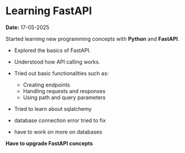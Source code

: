 # Learning FastAPI

**Date:** 17-05-2025

Started learning new programming concepts with **Python** and **FastAPI**.

- Explored the basics of FastAPI.
- Understood how API calling works.
- Tried out basic functionalities such as:
    - Creating endpoints
    - Handling requests and responses
    - Using path and query parameters

- Tried to learn about sqlalchemy 
- database connection error tried to fix
- have to work on more on databases 

**Have to upgrade FastAPI concepts**




